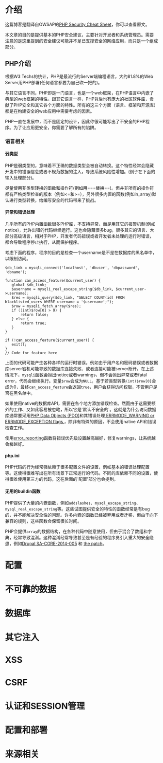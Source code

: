 # 介绍

这篇博客是翻译自OWSAP的<a href ="https://www.owasp.org/index.php/PHP_Security_Cheat_Sheet">PHP Security Cheat Sheet</a>，你可以查看原文。

本文章的目的是提供基本的PHP安全建议，主要针对开发者和系统管理员。需要注意的是这里提到的安全建议可能并不足已支撑安全的网络应用，而只是一个组成部分。

## PHP介绍

根据W3 Techs的统计，PHP是最流行的Server端编程语言，大约81.8%的Web Server用PHP部署(任何语言都要为自己吹一把的)。

与其它语言不同，PHP即是一门语言，也是一个web框架，在PHP语言中内嵌了典型的web框架的特性。跟其它语言一样，PHP背后也有庞大的社区软件库，贡献了PHP安全和其它各个方面的特性。所有的这三个方面（语言、框架和开源库）都是在构建安全的web应用中需要考虑的因素。

PHP一直在发展中，而不是固定的设计，因此你很可能写出了不安全的PHP程序。为了让应用更安全，你需要了解所有的陷阱。

### 语言相关

#### 弱类型

PHP是弱类型的，意味着不正确的数据类型会被自动转换。这个特性经常会隐藏开发中的错误信息或者不规范数据的注入，导致系统风险性增加。(例子在下面的输入处理部分)。

尽量使用非类型转换的函数和操作符(例如用===替换==)。但并非所有的操作符都有严格类型检查的版本（例如<=和>=），另外很多内置的函数(例如in_array)默认进行类型转换，给编写安全的代码带来了挑战。

#### 异常和错误处理

几乎所有的PHP内置函数很多PHP库，不支持异常，而是用其它的报警机制(例如notice)，允许出错的代码继续运行。这也会隐藏很多bug。很多其它的语言、大部分高级语言，相对于PHP，开发者代码错误或者开发者未处理的运行时错误，都会导致程序停止执行，从而保护程序。

考虑下面的程序，程序的目的是检查一个username是不是在数据库的黑名单中，以限制访问。

    $db_link = mysqli_connect('localhost', 'dbuser', 'dbpassword', 'dbname');

    function can_access_feature($current_user) {
       global $db_link;
       $username = mysqli_real_escape_string($db_link, $current_user->username);
       $res = mysqli_query($db_link, "SELECT COUNT(id) FROM blacklisted_users WHERE username = '$username';");
       $row = mysqli_fetch_array($res);
       if ((int)$row[0] > 0) {
           return false;
       } else {
           return true;
       }
    }

    if (!can_access_feature($current_user)) {
       exit();
    }
    // Code for feature here

上面的代码可能产生各种各样的运行时错误，例如由于用户名和密码错误或者数据库server宕机可能导致的数据库连接失败、或者连接可能被server断开。在上述情况下，`mysqli`函数会抛出notice或者warnings，但不会抛出异常或者fatal error，代码会继续执行。变量`$row`会成为`NULL`，基于若类型转换`(int)$row[0]`会成为0，最终`can_access_feature`会返回`true`，用户会获得访问权限，不管用户是否在黑名单中。

如果使用native的数据库API，需要在各个地方添加错误检查。然而由于这需要额外的工作、又如此容易被忽略，所以它是'默认不安全的'。这就是为什么访问数据库通常要采用<a href="https://secure.php.net/manual/en/intro.pdo.php">PHP Data Objects (PDO)</a>和其错误处理<a href="https://secure.php.net/manual/en/pdo.error-handling.php"> ERRMODE_WARNING or ERRMODE_EXCEPTION flags </a>，除非有特殊的原因，不会使用native API和错误检查工作。

使用<a href="http://www.php.net/manual/en/function.error-reporting.php">error_reporting</a>函数将错误优先级设置越高越好，修复warnings，让系统越鲁棒越好。

#### php.ini

PHP代码的行为经常强依赖于很多配置文件的设置，例如基本的错误处理配置等。这使得很难写出在所有场景下正常运行的代码。不同的库依赖不同的设置，使得很难使用第三方的代码，这在后面的'配置'部分也会提到。

#### 无用的buildin函数

PHP提供了大量的内嵌函数，例如`addslashes`、`mysql_escape_string`、`mysql_real_escape_string`等。这些试图提供安全的特性的函数经常是有bug的，并不能解决安全性的问题。许多内嵌的函数已经被弃用或者迁移，但由于向下兼容的规则，这些函数会保留很长时间。

PHP会提供`array`的数据结构，在各种代码中随意使用，但由于混合了数组和字典，经常导致混淆。这种混淆经常导致甚至是有经验的程序员引入重大的安全隐患，例如<a href="https://www.drupal.org/SA-CORE-2014-005">Drupal SA-CORE-2014-005</a> 和 <a href="http://cgit.drupalcode.org/drupal/commit/?id=26a7752c34321fd9cb889308f507ca6bdb777f08">the patch</a>。

# 配置

# 不可靠的数据

# 数据库

# 其它注入

# XSS

# CSRF

# 认证和SESSION管理

# 配置和部署

# 来源相关
